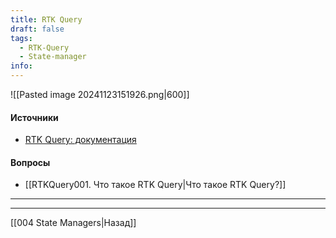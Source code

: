 ```yaml
---
title: RTK Query
draft: false
tags:
  - RTK-Query
  - State-manager
info:
---
```

![[Pasted image 20241123151926.png|600]]

#### Источники

* [RTK Query: документация](https://redux-toolkit.js.org/rtk-query/overview)

#### Вопросы

* [[RTKQuery001. Что такое RTK Query|Что такое RTK Query?]]

___
___

[[004 State Managers|Назад]]
